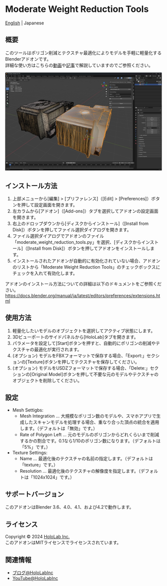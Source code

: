 # Moderate Weight Reduction Tools

[English](./README.md) | Japanese

## 概要

このツールはポリゴン削減とテクスチャ最適化によりモデルを手軽に軽量化するBlenderアドオンです。  
詳細な使い方はこちらの[動画](https://www.youtube.com/@hololabinc)や[記事](https://blog.hololab.co.jp/)で解説していますのでご参照ください。  

![image](image.jpg)  

## インストール方法

1. 上部メニューから[編集] > [プリファレンス]（[Edit] > [Preferences]）ボタンを押して設定画面を開きます。  
2. 左カラムから[アドオン]（[Add-ons]）タブを選択してアドオンの設定画面を開きます。  
3. 右上のドロップダウンから[ディスクからインストール]（[Install from Disk]）ボタンを押してファイル選択ダイアログを開きます。  
4. ファイル選択ダイアログでアドオンのファイル「moderate_weight_reduction_tools.py」を選択、[ディスクからインストール]（[Install from Disk]）ボタンを押してアドオンをインストールします。  
5. インストールされたアドオンが自動的に有効化されていない場合、アドオンのリストから「Moderate Weight Reduction Tools」のチェックボックスにチェックを入れて有効化します。  

アドオンのインストール方法についての詳細は以下のドキュメントをご参照ください。  
https://docs.blender.org/manual/ja/latest/editors/preferences/extensions.html

## 使用方法

1. 軽量化したいモデルのオブジェクトを選択してアクティブ状態にします。  
2. 3Dビューポートのサイドパネルから[HoloLab]タブを開きます。  
3. パラメータを設定して[Start]ボタンを押すと、自動的にポリゴンの削減やテクスチャの最適化が実行されます。  
4. (オプション) モデルをFBXフォーマットで保存する場合、「Export:」セクションの[Texture]ボタンを押してテクスチャを保存してください。  
5. (オプション) モデルをUSDZフォーマットで保存する場合、「Delete:」セクションの[Original Model]ボタンを押して不要な元のモデルやテクスチャのオブジェクトを削除してください。  

## 設定

* Mesh Settigbs:  
    * Mesh Integration ... 大規模なポリゴン数のモデルや、スマホアプリで生成したスキャンモデルを処理する場合、重なり合った頂点の統合を適用します。（デフォルトは「無効」です。）  
    * Rate of Polygon Left ... 元のモデルのポリゴンからどれくらいまで削減するかの割合です。0.1なら1/10のポリゴン数になります。（デフォルトは「5%」です。）  
* Texture Settings:  
    * Name ... 最適化後のテクスチャの名前の指定します。（デフォルトは「texture」です。）  
    * Resolution ... 最適化後のテクスチャの解像度を指定します。（デフォルトは「1024x1024」です。）  

## サポートバージョン

このアドオンはBlender 3.6、4.0、4.1、および4.2で動作します。  

## ライセンス

Copyright &copy; 2024 [HoloLab Inc.](https://hololab.co.jp/)  
このアドオンはMITライセンスでライセンスされています。  

## 関連情報

* [ブログ@HoloLabInc](https://blog.hololab.co.jp/)  
* [YouTube@HoloLabInc](https://www.youtube.com/@hololabinc)  
